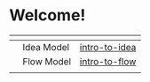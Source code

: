 # Welcome!

<table data-card-size="large" data-view="cards"><thead><tr><th></th><th></th><th data-hidden data-card-target data-type="content-ref"></th></tr></thead><tbody><tr><td></td><td>Idea Model</td><td><a href="idea-model/intro-to-idea/">intro-to-idea</a></td></tr><tr><td></td><td>Flow Model</td><td><a href="flow-model/intro-to-flow/">intro-to-flow</a></td></tr><tr><td></td><td></td><td></td></tr></tbody></table>
